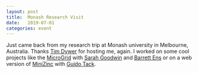 ```yaml
---
layout: post
title:  Monash Research Visit
date:   2019-07-01
categories: event
---
```


Just came back from my research trip at Monash university in Melbourne, Australia. Thanks [Tim Dywer](https://ialab.it.monash.edu/~dwyer/) for hosting me, again. I worked on some cool projects like the 
[MicroGrid](https://florence8627.github.io/MicrogridWebMap/) with [Sarah Goodwin](https://research.monash.edu/en/persons/sarah-goodwin) and [Barrett Ens](https://research.monash.edu/en/persons/barrett-ens) or on a web version of [MiniZinc](https://www.minizinc.org/) with [Guido Tack](https://www.minizinc.org/people/01_guido.html).